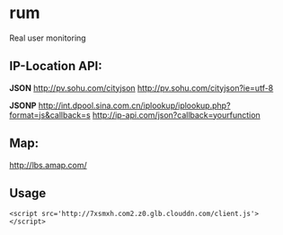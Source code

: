 # rum
Real user monitoring


## IP-Location API:

**JSON**
http://pv.sohu.com/cityjson
http://pv.sohu.com/cityjson?ie=utf-8

**JSONP**
http://int.dpool.sina.com.cn/iplookup/iplookup.php?format=js&callback=s
http://ip-api.com/json?callback=yourfunction

## Map:
http://lbs.amap.com/

## Usage

```
<script src='http://7xsmxh.com2.z0.glb.clouddn.com/client.js'></script>
```